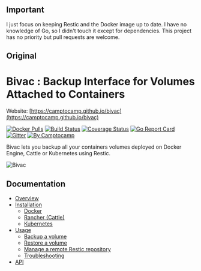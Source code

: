 ## Important

I just focus on keeping Restic and the Docker image up to date. I have no knowledge of Go, so I didn't touch it except for dependencies. This project has no priority but pull requests are welcome.

## Original
Bivac : Backup Interface for Volumes Attached to Containers
===========================================================

Website: [https://camptocamp.github.io/bivac](https://camptocamp.github.io/bivac)


[![Docker Pulls](https://img.shields.io/docker/pulls/camptocamp/bivac.svg)](https://hub.docker.com/r/camptocamp/bivac/)
[![Build Status](https://img.shields.io/travis/camptocamp/bivac/master.svg)](https://travis-ci.org/camptocamp/bivac)
[![Coverage Status](https://img.shields.io/coveralls/camptocamp/bivac.svg)](https://coveralls.io/r/camptocamp/bivac?branch=master)
[![Go Report Card](https://goreportcard.com/badge/github.com/camptocamp/bivac)](https://goreportcard.com/report/github.com/camptocamp/bivac)
[![Gitter](https://img.shields.io/gitter/room/camptocamp/bivac.svg)](https://gitter.im/camptocamp/bivac)
[![By Camptocamp](https://img.shields.io/badge/by-camptocamp-fb7047.svg)](http://www.camptocamp.com)


Bivac lets you backup all your containers volumes deployed on Docker Engine, Cattle or Kubernetes using Restic.

![Bivac](img/bivac_small.png)

## Documentation

* [Overview](https://github.com/camptocamp/bivac/wiki/Home)
* [Installation](https://github.com/camptocamp/bivac/wiki/Installation)
  - [Docker](https://github.com/camptocamp/bivac/wiki/Installation#docker)
  - [Rancher (Cattle)](https://github.com/camptocamp/bivac/wiki/Installation#rancher-cattle)
  - [Kubernetes](https://github.com/camptocamp/bivac/wiki/Installation#kubernetes)
* [Usage](https://github.com/camptocamp/bivac/wiki/Usage)
  - [Backup a volume](https://github.com/camptocamp/bivac/wiki/Usage#backup-a-volume)
  - [Restore a volume](https://github.com/camptocamp/bivac/wiki/Usage#restore-a-volume)
  - [Manage a remote Restic repository](https://github.com/camptocamp/bivac/wiki/Usage#manage-a-remote-restic-repository)
  - [Troubleshooting](https://github.com/camptocamp/bivac/wiki/Usage#troubleshooting)
* [API](https://github.com/camptocamp/bivac/wiki/API)
